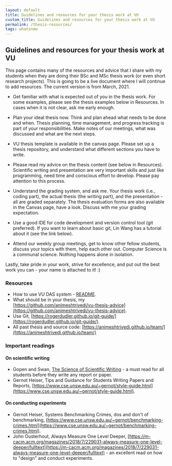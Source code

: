 ```yaml
---
layout: default
title: Guidelines and resources for your thesis work at VU 
custom_title: Guidelines and resources for your thesis work at VU 
permalink: /thesis-resources/
tags: whatsnew
---
```

## Guidelines and resources for your thesis work at VU 

This page contains many of the resources and advice that I share with my students when they are doing their BSc and MSc thesis work (or even short research projects). This is going to be a live document where I will continue to add resources. The current version is from March, 2021. 

  * Get familiar with what is expected out of you in the thesis work. For some examples, please see the thesis examples below in Resources. In cases when it is not clear, ask me early enough. 

  * Plan your ideal thesis now. Think and plan ahead what needs to be done and when. Thesis planning, time management, and progress tracking is part of your responsibilities. Make notes of our meetings, what was discussed and what are the next steps. 

  * VU thesis template is available in the canvas page. Please set up a thesis repository, and understand what different sections you have to write. 

  * Please read my advice on the thesis content (see below in Resources). Scientific writing and presentation are very important skills and just like programming, need time and conscious effort to develop. Please pay attention to this process. 

  * Understand the grading system, and ask me. Your thesis work (i.e., coding part), the actual thesis (the writing part), and the presentation - all are graded separately. The thesis evaluation forms are also available in the Canvas page, have a look. Discuss with me your grading expectation. 

  * Use a good IDE for code development and version control tool (git preferred). If you want to learn about basic git, Lin Wang has a tutorial about it (see the link below). 

  * Attend our weekly group meetings, get to know other fellow students, discuss your topics with them, help each other out. Computer Science is a communal science. Nothing happens alone in isolation.

Lastly, take pride in your work, strive for excellence, and put out the best work you can - your name is attached to it! :) 

### Resources 
   * How to use VU DAS system - [README](/das-readme).
   * What should be in your thesis, my [https://github.com/animeshtrivedi/vu-thesis-advice](https://github.com/animeshtrivedi/vu-thesis-advice). 
   * Use Git, [https://rogerdudler.github.io/git-guide/](https://rogerdudler.github.io/git-guide/). 
   * All past thesis and source code: [https://animeshtrivedi.github.io/team/](https://animeshtrivedi.github.io/team/)

### Important readings 

#### On scientific writing 
  * Gopen and Swan, [The Science of Scientific Writing](https://github.com/animeshtrivedi/notes/blob/master/docs/the-science-of-scientific-writing.pdf) - a must read for all students before they write any report or paper.
  * Gernot Heiser, Tips and Guidance for Students Writing Papers and Reports, [https://www.cse.unsw.edu.au/~gernot/style-guide.html](https://www.cse.unsw.edu.au/~gernot/style-guide.html). 

#### On conducting experiments 
  * Gernot Heiser, Systems Benchmarking Crimes, dos and don't of benchmarking, [https://www.cse.unsw.edu.au/~gernot/benchmarking-crimes.html](https://www.cse.unsw.edu.au/~gernot/benchmarking-crimes.html).
  * John Ousterhout, Always Measure One Level Deeper, [https://m-cacm.acm.org/magazines/2018/7/229031-always-measure-one-level-deeper/fulltext](https://m-cacm.acm.org/magazines/2018/7/229031-always-measure-one-level-deeper/fulltext) - an excellent read on how to "design" and conduct experiments.
